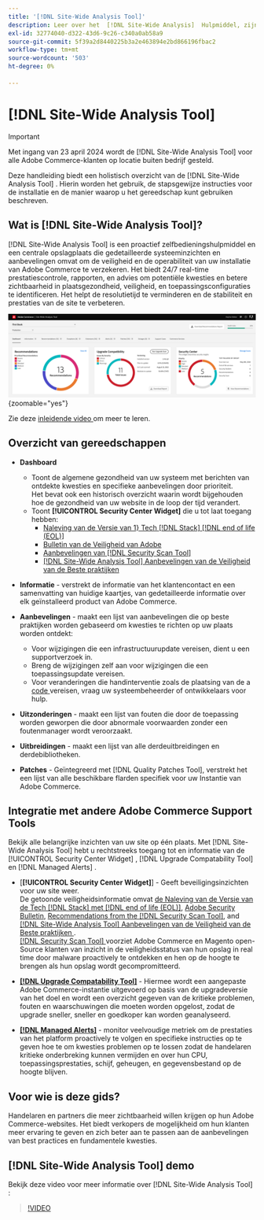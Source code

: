 ```yaml
---
title: '[!DNL Site-Wide Analysis Tool]'
description: Leer over het  [!DNL Site-Wide Analysis]  Hulpmiddel, zijn gebruik, het installatieproces, en hoe te om toegang te krijgen
exl-id: 32774040-d322-43d6-9c26-c340a0ab58a9
source-git-commit: 5f39a2d8440225b3a2e463894e2bd866196fbac2
workflow-type: tm+mt
source-wordcount: '503'
ht-degree: 0%

---
```


# [!DNL Site-Wide Analysis Tool]

>[!IMPORTANT]
>
>Met ingang van 23 april 2024 wordt de [!DNL Site-Wide Analysis Tool] voor alle Adobe Commerce-klanten op locatie buiten bedrijf gesteld.

Deze handleiding biedt een holistisch overzicht van de [!DNL Site-Wide Analysis Tool] . Hierin worden het gebruik, de stapsgewijze instructies voor de installatie en de manier waarop u het gereedschap kunt gebruiken beschreven.

## Wat is [!DNL Site-Wide Analysis Tool]?

[!DNL Site-Wide Analysis Tool] is een proactief zelfbedieningshulpmiddel en een centrale opslagplaats die gedetailleerde systeeminzichten en aanbevelingen omvat om de veiligheid en de operabiliteit van uw installatie van Adobe Commerce te verzekeren. Het biedt 24/7 real-time prestatiescontrole, rapporten, en advies om potentiële kwesties en betere zichtbaarheid in plaatsgezondheid, veiligheid, en toepassingsconfiguraties te identificeren. Het helpt de resolutietijd te verminderen en de stabiliteit en prestaties van de site te verbeteren.

![ plaats-brede het dashboard van het Hulpmiddel van de Analyse ](../../assets/tools/swat-dashboard.png){zoomable="yes"}

Zie deze [ inleidende video ](https://www.youtube.com/watch?v=KW2R8ki_RG4) om meer te leren.

## Overzicht van gereedschappen

- **Dashboard**
   - Toont de algemene gezondheid van uw systeem met berichten van ontdekte kwesties en specifieke aanbevelingen door prioriteit.<br>
Het bevat ook een historisch overzicht waarin wordt bijgehouden hoe de gezondheid van uw website in de loop der tijd verandert.
   - Toont **[!UICONTROL Security Center Widget]** die u tot laat toegang hebben:
      - [ Naleving van de Versie van 1} Tech  [!DNL Stack]   [!DNL end of life (EOL)]](https://experienceleague.adobe.com/docs/commerce-operations/installation-guide/system-requirements.html)
      - [ Bulletin van de Veiligheid van Adobe ](https://helpx.adobe.com/security/security-bulletin.html)
      - [ Aanbevelingen van  [!DNL Security Scan Tool] ](https://experienceleague.adobe.com/docs/commerce-admin/systems/security/security-scan.html)
      - [[!DNL Site-Wide Analysis Tool]  Aanbevelingen van de Veiligheid van de Beste praktijken ](https://experienceleague.adobe.com/docs/commerce-operations/tools/site-wide-analysis-tool/recommendations.html)

- **Informatie** - verstrekt de informatie van het klantencontact en een samenvatting van huidige kaartjes, van gedetailleerde informatie over elk geïnstalleerd product van Adobe Commerce.

- **Aanbevelingen** - maakt een lijst van aanbevelingen die op beste praktijken worden gebaseerd om kwesties te richten op uw plaats worden ontdekt:
   - Voor wijzigingen die een infrastructuurupdate vereisen, dient u een supportverzoek in.
   - Breng de wijzigingen zelf aan voor wijzigingen die een toepassingsupdate vereisen.
   - Voor veranderingen die handinterventie zoals de plaatsing van de a [ code ](https://experienceleague.adobe.com/docs/commerce-cloud-service/user-guide/architecture/pro-develop-deploy-workflow.html#deployment-workflow) vereisen, vraag uw systeembeheerder of ontwikkelaars voor hulp.

- **Uitzonderingen** - maakt een lijst van fouten die door de toepassing worden geworpen die door abnormale voorwaarden zonder een foutenmanager wordt veroorzaakt.

- **Uitbreidingen** - maakt een lijst van alle derdeuitbreidingen en derdebibliotheken.

- **Patches** - Geïntegreerd met [!DNL Quality Patches Tool], verstrekt het een lijst van alle beschikbare flarden specifiek voor uw Instantie van Adobe Commerce.

## Integratie met andere Adobe Commerce Support Tools

Bekijk alle belangrijke inzichten van uw site op één plaats. Met [!DNL Site-Wide Analysis Tool] hebt u rechtstreeks toegang tot en informatie van de [!UICONTROL Security Center Widget] , [!DNL Upgrade Compatability Tool] en [!DNL Managed Alerts] .

- [**[!UICONTROL Security Center Widget]**] - Geeft beveiligingsinzichten voor uw site weer.<br>
De getoonde veiligheidsinformatie omvat [ de Naleving van de Versie van de Tech  [!DNL Stack]  met  [!DNL end of life (EOL)]](https://experienceleague.adobe.com/docs/commerce-operations/installation-guide/system-requirements.html), [Adobe Security Bulletin](https://helpx.adobe.com/security/security-bulletin.html), [Recommendations from the [!DNL Security Scan Tool]](https://experienceleague.adobe.com/docs/commerce-admin/systems/security/security-scan.html), and [[!DNL Site-Wide Analysis Tool]  Aanbevelingen van de Veiligheid van de Beste praktijken ](https://experienceleague.adobe.com/docs/commerce-operations/tools/site-wide-analysis-tool/recommendations.html).<br>
[[!DNL Security Scan Tool] ](https://experienceleague.adobe.com/docs/commerce-admin/systems/security/security-scan.html) voorziet Adobe Commerce en Magento open-Source klanten van inzicht in de veiligheidsstatus van hun opslag in real time door malware proactively te ontdekken en hen op de hoogte te brengen als hun opslag wordt gecompromitteerd.

- [**[!DNL Upgrade Compatability Tool]**](../../upgrade/upgrade-compatibility-tool/overview.md) - Hiermee wordt een aangepaste Adobe Commerce-instantie uitgevoerd op basis van de upgradeversie van het doel en wordt een overzicht gegeven van de kritieke problemen, fouten en waarschuwingen die moeten worden opgelost, zodat de upgrade sneller, sneller en goedkoper kan worden geanalyseerd.

- [**[!DNL Managed Alerts]**](https://support.magento.com/hc/en-us/sections/360010758472-Managed-alerts-for-Adobe-Commerce) - monitor veelvoudige metriek om de prestaties van het platform proactively te volgen en specifieke instructies op te geven hoe te om kwesties problemen op te lossen zodat de handelaren kritieke onderbreking kunnen vermijden en over hun CPU, toepassingsprestaties, schijf, geheugen, en gegevensbestand op de hoogte blijven.

## Voor wie is deze gids?

Handelaren en partners die meer zichtbaarheid willen krijgen op hun Adobe Commerce-websites. Het biedt verkopers de mogelijkheid om hun klanten meer ervaring te geven en zich beter aan te passen aan de aanbevelingen van best practices en fundamentele kwesties.

## [!DNL Site-Wide Analysis Tool] demo

Bekijk deze video voor meer informatie over [!DNL Site-Wide Analysis Tool] :

>[!VIDEO](https://video.tv.adobe.com/v/344001?quality=12)
